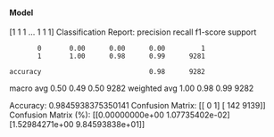 #### Model
[1 1 1 ... 1 1 1]
Classification Report:
              precision    recall  f1-score   support

           0       0.00      0.00      0.00         1
           1       1.00      0.98      0.99      9281

    accuracy                           0.98      9282
   macro avg       0.50      0.49      0.50      9282
weighted avg       1.00      0.98      0.99      9282

Accuracy: 0.9845938375350141
Confusion Matrix:
[[   0    1]
 [ 142 9139]]
Confusion Matrix (%):
[[0.00000000e+00 1.07735402e-02]
 [1.52984271e+00 9.84593838e+01]]
